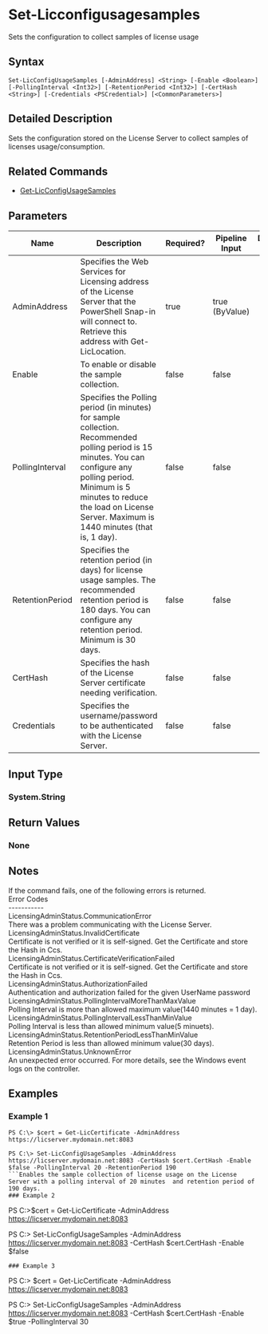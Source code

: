 ﻿
# Set-Licconfigusagesamples
Sets the configuration to collect samples of license usage
## Syntax
```
Set-LicConfigUsageSamples [-AdminAddress] <String> [-Enable <Boolean>] [-PollingInterval <Int32>] [-RetentionPeriod <Int32>] [-CertHash <String>] [-Credentials <PSCredential>] [<CommonParameters>]
```
## Detailed Description
Sets the configuration stored on the License Server to collect samples of licenses usage/consumption.


## Related Commands

* [Get-LicConfigUsageSamples](./Get-LicConfigUsageSamples/)
## Parameters
| Name   | Description | Required? | Pipeline Input | Default Value |
| --- | --- | --- | --- | --- |
| AdminAddress | Specifies the Web Services for Licensing address of the License Server that the PowerShell Snap-in will connect to.  Retrieve this address with Get-LicLocation. | true | true (ByValue) |  |
| Enable | To enable or disable the sample collection. | false | false |  |
| PollingInterval | Specifies the Polling period (in minutes) for sample collection. Recommended polling period is 15 minutes. You can configure any polling period. Minimum is 5 minutes to reduce the load on License Server. Maximum is 1440 minutes (that is, 1 day). | false | false |  |
| RetentionPeriod | Specifies the retention period (in days) for license usage samples. The recommended retention period is 180 days. You can configure any retention period. Minimum is 30 days. | false | false |  |
| CertHash | Specifies the hash of the License Server certificate needing verification. | false | false |  |
| Credentials | Specifies the username/password to be authenticated with the License Server. | false | false |  |

## Input Type

### System.String

## Return Values

### None

## Notes
If the command fails, one of the following errors is returned.<br>            Error Codes<br>            -----------<br>            LicensingAdminStatus.CommunicationError<br>                There was a problem communicating with the License Server.<br>            LicensingAdminStatus.InvalidCertificate<br>                Certificate is not verified or it is self-signed. Get the Certificate and store the Hash in Ccs.<br>            LicensingAdminStatus.CertificateVerificationFailed<br>                Certificate is not verified or it is self-signed. Get the Certificate and store the Hash in Ccs.<br>            LicensingAdminStatus.AuthorizationFailed<br>                Authentication and authorization failed for the given UserName password<br>    		    LicensingAdminStatus.PollingIntervalMoreThanMaxValue<br>                Polling Interval is more than allowed maximum value(1440 minutes = 1 day).<br>    		    LicensingAdminStatus.PollingIntervalLessThanMinValue<br>                Polling Interval is less than allowed minimum value(5 minuets).<br>            LicensingAdminStatus.RetentionPeriodLessThanMinValue<br>                Retention Period is less than allowed minimum value(30 days).<br>            LicensingAdminStatus.UnknownError<br>                An unexpected error occurred.  For more details, see the Windows event logs on the controller.
## Examples

### Example 1
```
PS C:\> $cert = Get-LicCertificate -AdminAddress https://licserver.mydomain.net:8083

PS C:\> Set-LicConfigUsageSamples -AdminAddress https://licserver.mydomain.net:8083 -CertHash $cert.CertHash -Enable $false -PollingInterval 20 -RetentionPeriod 190
```Enables the sample collection of license usage on the License Server with a polling interval of 20 minutes  and retention period of 190 days.
### Example 2
```
PS C:\>$cert = Get-LicCertificate -AdminAddress https://licserver.mydomain.net:8083

PS C:\> Set-LicConfigUsageSamples -AdminAddress https://licserver.mydomain.net:8083 -CertHash $cert.CertHash -Enable $false
```Disables the sample collection of license usage on the License Server.
### Example 3
```
PS C:\> $cert = Get-LicCertificate -AdminAddress https://licserver.mydomain.net:8083

PS C:\> Set-LicConfigUsageSamples -AdminAddress https://licserver.mydomain.net:8083 -CertHash $cert.CertHash -Enable $true -PollingInterval 30
```Enables the sample collection of license usage on the License Server with a polling interval of 30 minutes.
